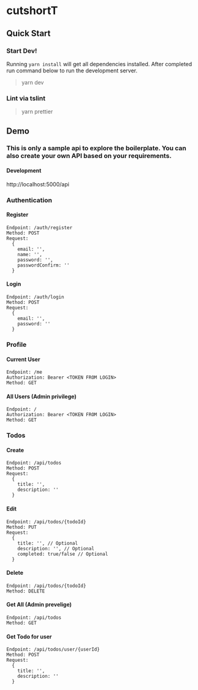 # cutshortT

## Quick Start

### Start Dev!

Running `yarn install` will get all dependencies installed. After completed run command below to run the development server.

> yarn dev

### Lint via tslint

> yarn prettier

## Demo
### This is only a sample api to explore the boilerplate. You can also create your own API based on your requirements.

#### Development
http://localhost:5000/api

### Authentication

#### Register
```
Endpoint: /auth/register
Method: POST
Request:
  {
    email: '',
    name: '',
    password: '',
    passwordConfirm: ''
  }
```

#### Login
```
Endpoint: /auth/login
Method: POST
Request:
  {
    email: '',
    password: ''
  }
```
### Profile

#### Current User
```
Endpoint: /me
Authorization: Bearer <TOKEN FROM LOGIN>
Method: GET
```

#### All Users (Admin privilege)
```
Endpoint: /
Authorization: Bearer <TOKEN FROM LOGIN>
Method: GET
```

### Todos

#### Create
```
Endpoint: /api/todos
Method: POST
Request:
  {
    title: '',
    description: ''
  }
```

#### Edit
```
Endpoint: /api/todos/{todoId}
Method: PUT
Request:
  {
    title: '', // Optional
    description: '', // Optional
    completed: true/false // Optional
  }
```

#### Delete
```
Endpoint: /api/todos/{todoId}
Method: DELETE
```

#### Get All (Admin prevelige)
```
Endpoint: /api/todos
Method: GET
```

#### Get Todo for user
```
Endpoint: /api/todos/user/{userId}
Method: POST
Request:
  {
    title: '',
    description: ''
  }
```
